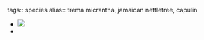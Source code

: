 tags:: species
alias:: trema micrantha, jamaican nettletree, capulin

- ![](https://peach-geographical-bat-397.mypinata.cloud/ipfs/Qmc2sGXpucR4DiRjBvT2JVBzkmGNwNxGD8uT11CpNefgGK)
-